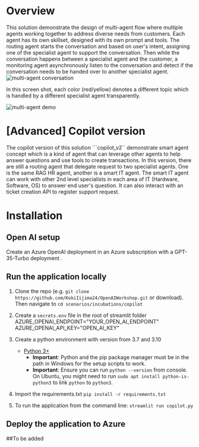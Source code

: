 # Overview
This solution demonstrate the design of multi-agent flow where multiple agents working together to address diverse needs from customers. Each agent has its own skillset, designed with its own prompt and tools.
The routing agent starts the conversation and based on user's intent, assigning one of the specialist agent to support the conversation.
Then while the conversation happens between a specialist agent and the customer, a monitoring agent asynchronously listen to the conversation and detect if the conversation needs to be handed over to another specialist agent.
![multi-agent conversation](media/multi-agent.png)

In this screen shot, each color (red/yellow) denotes a different topic which is handled by a different specialist agent transparently.

![multi-agent demo](media/demo_multi-agent.png)
# [Advanced] Copilot version
The copilot version of this solution ```copilot_v2`` demonstrate smart agent concept which is a kind of agent that can leverage other agents to help answer questions and use tools to create transactions.
In this version, there are still a routing agent that delegate request to two specialist agents. One is the same RAG HR agent, another is a smart IT agent. The smart IT agent can work with other 2nd level specialists in each area of IT (Hardware, Software, OS) to answer end user's question. It can also interact with an ticket creation API to register support request.

# Installation 
## Open AI setup
Create an Azure OpenAI deployment in an Azure subscription with a GPT-35-Turbo deployment .
## Run the application locally
1. Clone the repo (e.g. ```git clone https://github.com/KokiIijima24/OpenAIWorkshop.git``` or download). Then navigate to ```cd scenarios/incubations/copilot```
2. Create a `secrets.env` file in the root of streamlit folder
    AZURE_OPENAI_ENDPOINT="YOUR_OPEN_AI_ENDPOINT"
    AZURE_OPENAI_API_KEY="OPEN_AI_KEY"

3. Create a python environment with version from 3.7 and 3.10
    - [Python 3+](https://www.python.org/downloads/)
        - **Important**: Python and the pip package manager must be in the path in Windows for the setup scripts to work.
        - **Important**: Ensure you can run `python --version` from console. On Ubuntu, you might need to run `sudo apt install python-is-python3` to link `python` to `python3`. 
4. Import the requirements.txt `pip install -r requirements.txt`
5. To run the application from the command line: `streamlit run copilot.py`
## Deploy the application to Azure 
##To be added




